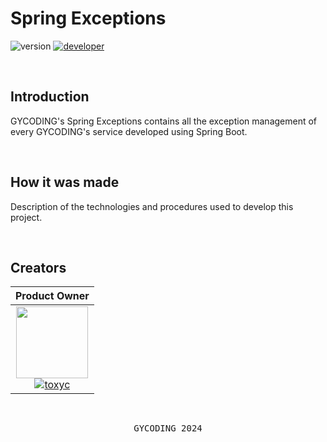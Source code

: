 # Spring Exceptions

![version](https://img.shields.io/badge/version-1.0.6-gold?style=for-the-badge)
[![developer](https://img.shields.io/badge/developed-GYCODING-B833FF?style=for-the-badge)](https://gycoding.com)

<br>

## Introduction

GYCODING's Spring Exceptions contains all the exception management of every GYCODING's service developed using Spring Boot.

<br>

## How it was made

Description of the technologies and procedures used to develop this project.

<br>

## Creators

|                                                                               Product Owner                                                                                |
|:--------------------------------------------------------------------------------------------------------------------------------------------------------------------------:|
| <img src="https://github.com/gy-toxyc.png?size=115" width=115> <br> [![toxyc](https://img.shields.io/badge/toxyc-yellow?style=for-the-badge)](https://github.com/gy-toxyc) |

<br>

<pre align="center">GYCODING 2024</pre>
